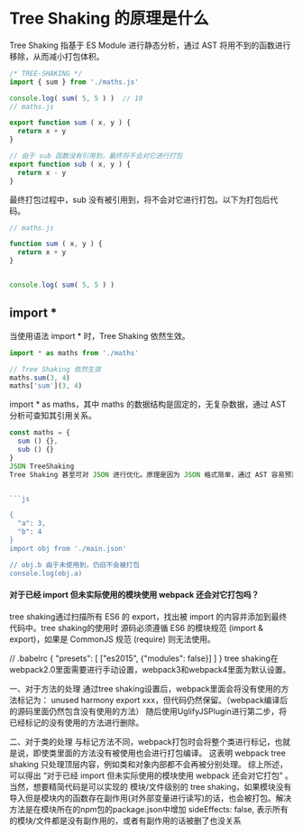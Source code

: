 # Tree Shaking 的原理是什么

Tree Shaking 指基于 ES Module 进行静态分析，通过 AST 将用不到的函数进行移除，从而减小打包体积。


```js
/* TREE-SHAKING */
import { sum } from './maths.js'

console.log( sum( 5, 5 ) )  // 10
// maths.js

export function sum ( x, y ) {
  return x + y
}

// 由于 sub 函数没有引用到，最终将不会对它进行打包
export function sub ( x, y ) {
  return x - y
}
```

最终打包过程中，sub 没有被引用到，将不会对它进行打包。以下为打包后代码。
```js
// maths.js

function sum ( x, y ) {
  return x + y
}


console.log( sum( 5, 5 ) )
```

## import *
当使用语法 import * 时，Tree Shaking 依然生效。

```js
import * as maths from './maths'

// Tree Shaking 依然生效
maths.sum(3, 4)
maths['sum'](3, 4)

```

import * as maths，其中 maths 的数据结构是固定的，无复杂数据，通过 AST 分析可查知其引用关系。
```js
const maths = {
  sum () {},
  sub () {}
}
JSON TreeShaking
Tree Shaking 甚至可对 JSON 进行优化。原理是因为 JSON 格式简单，通过 AST 容易预测结果，不像 JS 对象有复杂的类型与副作用。


```js

{
  "a": 3,
  "b": 4
}
import obj from './main.json'

// obj.b 由于未使用到，仍旧不会被打包
console.log(obj.a)

```


#### 对于已经 import 但未实际使用的模块使用 webpack 还会对它打包吗？



tree shaking通过扫描所有 ES6 的 export，找出被 import 的内容并添加到最终代码中。tree shaking的使用时 源码必须遵循 ES6 的模块规范 (import & export)，如果是 CommonJS 规范 (require) 则无法使用。 

// .babelrc
{
    "presets": [
        ["es2015", {"modules": false}]
    ]
}
tree shaking在webpack2.0里面需要进行手动设置，webpack3和webpack4里面为默认设置。

一、对于方法的处理
通过tree shaking设置后，webpack里面会将没有使用的方法标记为： unused harmony export xxx，但代码仍然保留。（webpack编译后的源码里面仍然包含没有使用的方法） 随后使用UglifyJSPlugin进行第二步，将已经标记的没有使用的方法进行删除。

二、对于类的处理
与标记方法不同，webpack打包时会将整个类进行标记，也就是说，即使类里面的方法没有被使用也会进行打包编译。 这表明 webpack tree shaking 只处理顶层内容，例如类和对象内部都不会再被分别处理。 综上所述，可以得出 “对于已经 import 但未实际使用的模块使用 webpack 还会对它打包” 。 当然，想要精简代码是可以实现的
模块/文件级别的 tree shaking，如果模块没有导入但是模块内的函数存在副作用(对外部变量进行读写)的话，也会被打包。解决方法是在模块所在的npm包的package.json中增加 sideEffects: false, 表示所有的模块/文件都是没有副作用的，或者有副作用的话被删了也没关系